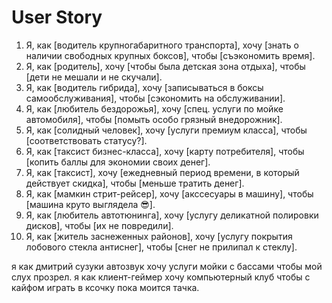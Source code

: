 # User Story
1. Я, как [водитель крупногабаритного транспорта], хочу [знать о наличии свободных крупных боксов], чтобы [съэкономить время].
2. Я, как [родитель], хочу [чтобы была детская зона отдыха], чтобы [дети не мешали и не скучали].
3. Я, как [водитель гибрида], хочу [записываться в боксы самообслуживания], чтобы [сэкономить на обслуживании].
4. Я, как [любитель бездорожья], хочу [спец. услуги по мойке автомобиля], чтобы [помыть особо грязный внедорожник].
5. Я, как [солидный человек], хочу [услуги премиум класса], чтобы [соответствовать статусу?].
6. Я, как [таксист бизнес-класса], хочу [карту потребителя], чтобы [копить баллы для экономии своих денег].
7. Я, как [таксист], хочу [ежедневный период времени, в который действует скидка], чтобы [меньше тратить денег].
8. Я, как [мамкин стрит-рейсер], хочу [акссесуары в машину], чтобы [машина круто выглядела 😎].
9. Я, как [любитель автотюнинга], хочу [услугу деликатной полировки дисков], чтобы [их не повредили].
10. Я, как [житель заснеженных районов], хочу [услугу покрытия лобового стекла антиснег], чтобы [снег не прилипал к стеклу].


я как дмитрий сузуки автозвук хочу услуги мойки с бассами чтобы мой слух прозрел.
я как клиент-геймер хочу компьютерный клуб чтобы с кайфом играть в ксочку пока моится тачка.
